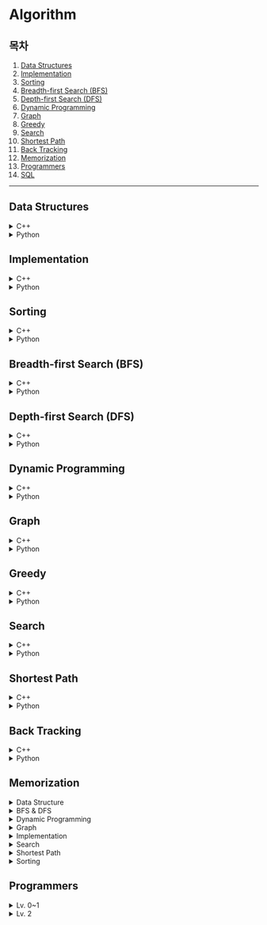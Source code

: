# Algorithm

## 목차

1. [Data Structures](#data-structures)
2. [Implementation](#implementation)
3. [Sorting](#sorting)
4. [Breadth-first Search (BFS)](#breadth-first-search-bfs)
5. [Depth-first Search (DFS)](#depth-first-search-dfs)
6. [Dynamic Programming](#dynamic-programming)
7. [Graph](#graph)
8. [Greedy](#greedy)
9. [Search](#search)
10. [Shortest Path](#shortest-path)
11. [Back Tracking](#back-tracking)
12. [Memorization](#memorization)
13. [Programmers](#programmers)
14. [SQL](SQL/README.md)

---

## Data Structures

<details><summary>C++</summary>
    <ul>
        <li><a href="Data_Structures/c++/01_음계.cpp">01. 음계</a></li>
        <li><a href="Data_Structures/c++/02_블랙잭.cpp">02. 블랙잭</a></li>
        <li><a href="Data_Structures/c++/03_스택수열.cpp">03. 스택수열</a></li>
        <li><a href="Data_Structures/c++/04_프린터큐.cpp">04. 프린터 큐</a></li>
        <li><a href="Data_Structures/c++/05_키로거.cpp">05. 키로거</a></li>
        <li><a href="Data_Structures/c++/06_SHA-256.cpp">06. SHA-256</a></li>
        <li><a href="Data_Structures/c++/07_수찾기.cpp">07. 수찾기</a></li>
        <li><a href="Data_Structures/c++/08_친구네트워크.cpp">08. 친구네트워크</a></li>
        <li><a href="Data_Structures/c++/09_걸그룹마스터준석이.cpp">09. 걸그룹 마스터 준석이</a></li>
    </ul>
</details>
<details><summary>Python</summary>
    <ul>
        <li><a href="Data_Structures/python/01_음계.py">01. 음계</a></li>
        <li><a href="Data_Structures/python/02_블랙잭.py">02. 블랙잭</a></li>
        <li><a href="Data_Structures/python/03_스택수열.py">03. 스택수열</a></li>
        <li><a href="Data_Structures/python/04_프린터큐.py">04. 프린터큐</a></li>
        <li><a href="Data_Structures/python/05_키로거.py">05. 키로거</a></li>
        <li><a href="Data_Structures/python/06_SHA-256.py">06. SHA-256</a></li>
        <li><a href="Data_Structures/python/07_수찾기(dict).py">07. 수찾기(dict)</a></li>
        <li><a href="Data_Structures/python/07_수찾기(set).py">07. 수찾기(set)</a></li>
        <li><a href="Data_Structures/python/08_친구네트워크.py">08. 친구네트워크</a></li>
        <li><a href="Data_Structures/python/09_걸그룹마스터준석이.py">09. 걸그룹 마스터 준석이</a></li>
    </ul>
</details>

## Implementation

<details><summary>C++</summary>
    <ul>
        <li><a href="Implementation/c++/01_행복.cpp">01. 행복</a></li>
        <li><a href="Implementation/c++/02_수빈이와수열.cpp">02. 수빈이와수열</a></li>
        <li><a href="Implementation/c++/03_이름궁합테스트.cpp">03. 이름 궁합 테스트</a></li>
        <li><a href="Implementation/c++/04_보너스점수.cpp">04. 보너스 점수</a></li>
        <li><a href="Implementation/c++/05_TheCandyWar.cpp">05. The Candy War</a></li>
        <li><a href="Implementation/c++/06_MixingMilk.cpp">06. Mixing Milk</a></li>
        <li><a href="Implementation/c++/07_주사위세개.cpp">07. 주사위 세개</a></li>
        <li><a href="Implementation/c++/08_주사위네개.cpp">08. 주사위 네개</a></li>
        <li><a href="Implementation/c++/09_두개의손.cpp">09. 두 개의 손</a></li>
        <li><a href="Implementation/c++/10_단어뒤집기.cpp">10. 단어 뒤집기</a></li>
        <li><a href="Implementation/c++/11_단어뒤집기2.cpp">11. 단어 뒤집기2</a></li>
        <li><a href="Implementation/c++/12_꽃길.cpp">12. 꽃길</a></li>
        <li><a href="Implementation/c++/13_늑대와양.cpp">13. 늑대와 양</a></li>
        <li><a href="Implementation/c++/14_럭키스트레이트.cpp">14. 럭키스트레이트</a></li>
        <li><a href="Implementation/c++/15_문자열재정렬.cpp">15. 문자열재정렬</a></li>
        <li><a href="Implementation/c++/16_문자열압축.cpp">16. 문자열압축</a></li>
        <li><a href="Implementation/c++/17_자물쇠와열쇠.cpp">17. 자물쇠와열쇠</a></li>
        <li><a href="Implementation/c++/18_뱀.cpp">18. 뱀</a></li>
        <li><a href="Implementation/c++/19_기둥과보설치.cpp">19. 기둥과보설치</li>
        <li><a href="Implementation/c++/20_치킨배달.cpp">20. 치킨배달</a></li>
        <li><a href="Implementation/c++/21_외벽전검.cpp">21. 외벽전검</a></li>
        <li><a href="Implementation/c++/22_연산자끼워넣기.cpp">22. 연산자끼워넣기</a></li>
    </ul>
</details>
<details><summary>Python</summary>
    <ul>
        <li><a href="Implementation/python/01_행복.py">01. 행복</a></li>
        <li><a href="Implementation/python/02_수빈이와수열.py">02. 수빈이와 수열</a></li>
        <li><a href="Implementation/python/03_이름궁합테스트.py">03. 이름 궁합 테스트</a></li>
        <li><a href="Implementation/python/04_보너스점수.py">04. 보너스 점수</a></li>
        <li><a href="Implementation/python/05_TheCandyWar.py">05. The Candy War</a></li>
        <li><a href="Implementation/python/06_MixingMilk.py">06. Mixing Milk</a></li>
        <li><a href="Implementation/python/07_주사위세개.py">07. 주사위 세개</a></li>
        <li><a href="Implementation/python/08_주사위네개.py">08. 주사위 네개</a></li>
        <li><a href="Implementation/python/09_두개의손.py">09. 두 개의 손</a></li>
        <li><a href="Implementation/python/10_단어뒤집기.py">10. 단어 뒤집기</a></li>
        <li><a href="Implementation/python/11_단어뒤집기2.py">11. 단어 뒤집기2</a></li>
        <li><a href="Implementation/python/12_꽃길.py">12. 꽃길</a></li>
        <li><a href="Implementation/python/13_늑대와양.py">13. 늑대와 양</a></li>
        <li><a href="Implementation/python/14_럭키스트레이트.py">14. 럭키스트레이트</a></li>
        <li><a href="Implementation/python/15_문자열재정렬.py">15. 문자열 재정렬</a></li>
        <li><a href="Implementation/python/16_문자열압축.py">16. 문자열 압축</a></li>
        <li><a href="Implementation/python/17_자물쇠와열쇠.py">17. 자물쇠와 열쇠</a></li>
        <li><a href="Implementation/python/18_뱀.py">18. 뱀</a></li>
        <li><a href="Implementation/python/19_기둥과보.py">19. 기둥과 보</a></li>
        <li><a href="Implementation/python/20_치킨배달.py">20. 치킨 배달</a></li>
        <li><a href="Implementation/python/21_외벽전검.py">21. 외벽 전검</a></li>
        <li><a href="Implementation/python/22_연산자끼워넣기.py">22. 연산자 끼워넣기</a></li>
    </ul>
</details>

## Sorting

<details><summary>C++</summary>
    <ul>
        <li><a href="Sorting/c++/01_수정렬하기.cpp">01. 수 정렬하기</a></li>
        <li><a href="Sorting/c++/02_소트인사이드.cpp">02. 소트인사이드</a></li>
        <li><a href="Sorting/c++/03_나이순정렬.cpp">03. 나이순 정렬</a></li>
        <li><a href="Sorting/c++/04_좌표정렬하기.cpp">04. 좌표 정렬하기</a></li>
        <li><a href="Sorting/c++/05_수정렬하기3.cpp">05. 수 정렬하기 3</a></li>
        <li><a href="Sorting/c++/06_수정렬하기2.cpp">06. 수 정렬하기 2</a></li>
        <li><a href="Sorting/c++/07_K번째수.cpp">07. K번째 수</a></li>
        <li><a href="Sorting/c++/08_위에서아래로.cpp">08. 위에서 아래로</a></li>
        <li><a href="Sorting/c++/09_성적이낮은순서로학생출력.cpp">09. 성적이 낮은 순서로 학생 출력</a></li>
        <li><a href="Sorting/c++/10_두배열의원소교체.cpp">10. 두 배열의 원소 교체</a></li>
        <li><a href="Sorting/c++/11_국영수.cpp">11. 국영수</a></li>
        <li><a href="Sorting/c++/12_안테나.cpp">12. 안테나</a></li>
        <li><a href="Sorting/c++/13_실패율.cpp">13. 실패율</a></li>
        <li><a href="Sorting/c++/14_카드정렬하기.cpp">14. 카드 정렬하기</a></li>
    </ul>
</details>
<details><summary>Python</summary>
    <ul>
        <li><a href="Sorting/python/01_수정렬하기.py">01. 수 정렬하기</a></li>
        <li><a href="Sorting/python/02_소트인사이드.py">02. 소트인사이드</a></li>
        <li><a href="Sorting/python/03_나이순정렬.py">03. 나이순 정렬</a></li>
        <li><a href="Sorting/python/04_좌표정렬하기.py">04. 좌표 정렬하기</a></li>
        <li><a href="Sorting/python/05_수정렬하기3.py">05. 수 정렬하기 3</a></li>
        <li><a href="Sorting/python/06_수정렬하기2.py">06. 수정렬하기2</a></li>
        <li><a href="Sorting/python/07_K번째수.py">07. K번째 수</a></li>
        <li><a href="Sorting/python/08_위에서아래로.py">08. 위에서 아래로</a></li>
        <li><a href="Sorting/python/09_성적이낮은순서로학생출력.py">09. 성적이 낮은 순서로 학생 출력</a></li>
        <li><a href="Sorting/python/10_두배열의원소교체.py">10. 두 배열의 원소 교체</a></li>
        <li><a href="Sorting/python/11_국영수.py">11. 국영수</a></li>
        <li><a href="Sorting/python/12_안테나.py">12. 안테나</a></li>
        <li><a href="Sorting/python/13_실패율.py">13. 실패율</a></li>
        <li><a href="Sorting/python/14_카드정렬하기.py">14. 카드 정렬하기</a></li>
    </ul>
</details>

## Breadth-first Search (BFS)

<details><summary>C++</summary>
    <ul>
        <li><a href="Breadth-first_search(BFS)/c++/01_숨바꼭질.cpp">01. 숨바꼭질</a></li>
        <li><a href="Breadth-first_search(BFS)/c++/02_바이러스.cpp">02. 바이러스</a></li>
        <li><a href="Breadth-first_search(BFS)/c++/03_유기농배추.cpp">03. 유기농배추</a></li>
        <li><a href="Breadth-first_search(BFS)/c++/04_효율적인해킹.cpp">04. 효율적인 해킹</a></li>
        <li><a href="Breadth-first_search(BFS)/c++/05_미로탈출.cpp">05. 미로탈출</a></li>
        <li><a href="Breadth-first_search(BFS)/c++/06_특정거리의_도시찾기.cpp">06. 특정거리의 도시 찾기</a></li>
        <li><a href="Breadth-first_search(BFS)/c++/07_경쟁적전염.cpp">07. 경쟁적 전염</a></li>
        <li><a href="Breadth-first_search(BFS)/c++/08_인구이동.cpp">08. 인구 이동</a></li>
    </ul>
</details>
<details><summary>Python</summary>
    <ul>
        <li><a href="Breadth-first_search(BFS)/python/01_숨바꼭질.py">01. 숨바꼭질</a></li>
        <li><a href="Breadth-first_search(BFS)/python/02_바이러스.py">02. 바이러스</a></li>
        <li><a href="Breadth-first_search(BFS)/python/03_유기농배추.py">03. 유기농배추</a></li>
        <li><a href="Breadth-first_search(BFS)/python/04_효율적인해킹.py">04. 효율적인 해킹</a></li>
        <li><a href="Breadth-first_search(BFS)/python/05_미로탈출.py">05. 미로탈출</a></li>
        <li><a href="Breadth-first_search(BFS)/python/06_특정거리의도시찾기.py">06. 특정 거리의 도시 찾기</a></li>
        <li><a href="Breadth-first_search(BFS)/python/07_경쟁적전염.py">07. 경쟁적 전염</a></li>
        <li><a href="Breadth-first_search(BFS)/python/08_인구이동.py">08. 인구 이동</a></li>
        <li><a href="Breadth-first_search(BFS)/python/09_블록이동하기.py">09. 블록 이동하기</a></li>
    </ul>
</details>

## Depth-first Search (DFS)

<details><summary>C++</summary>
    <ul>
        <li><a href="Depth-first_search(DFS)/c++/01_바이러스.cpp">01. 바이러스</a></li>
        <li><a href="Depth-first_search(DFS)/c++/02_유기농배추.cpp">02. 유기농배추</a></li>
        <li><a href="Depth-first_search(DFS)/c++/03_효율적인해킹.cpp">03. 효율적인해킹</a></li>
        <li><a href="Depth-first_search(DFS)/c++/04_MooyoMooyo.cpp">04. MooyoMooyo</a></li>
        <li><a href="Depth-first_search(DFS)/c++/05_2048(Easy).cpp">05. 2048(Easy)</a></li>
        <li><a href="Depth-first_search(DFS)/c++/06_N_Queens.cpp">06. N Queens</a></li>
        <li><a href="Depth-first_search(DFS)/c++/07_음료수얼려먹기.cpp">07. 음료수얼려먹기</a></li>
        <li><a href="Depth-first_search(DFS)/c++/08_괄호변환.cpp">08. 괄호변환</a></li>
        <li><a href="Depth-first_search(DFS)/c++/09_연산자끼워넣기.cpp">09. 연산자끼워넣기</a></li>
        <li><a href="Depth-first_search(DFS)/c++/10_감시피하기.cpp">10. 감시피하기</a></li>
    </ul>
</details>
<details><summary>Python</summary>
    <ul>
        <li><a href="Depth-first_search(DFS)/python/01_바이러스.py">01. 바이러스</a></li>
        <li><a href="Depth-first_search(DFS)/python/02_유기농배추.py">02. 유기농배추</a></li>
        <li><a href="Depth-first_search(DFS)/python/03_효율적인해킹.py">03. 효율적인해킹</a></li>
        <li><a href="Depth-first_search(DFS)/python/04_MooyoMooyo.py">04. Mooyo Mooyo</a></li>
        <li><a href="Depth-first_search(DFS)/python/05_2048(Easy).py">05. 2048(Easy)</a></li>
        <li><a href="Depth-first_search(DFS)/python/06_N_Queens.py">06. N-Queen</a></li>
        <li><a href="Depth-first_search(DFS)/python/07_음료수얼려먹기.py">07. 음료수얼려먹기</a></li>
        <li><a href="Depth-first_search(DFS)/python/08_괄호변환.py">08. 괄호변환</a></li>
        <li><a href="Depth-first_search(DFS)/python/09_연산자끼워넣기.py">09. 연산자끼워넣기</a></li>
        <li><a href="Depth-first_search(DFS)/python/10_감시피하기.py">10. 감시피하기</a></li>
    </ul>
</details>

## Dynamic Programming

<details><summary>C++</summary>
    <ul>
        <li><a href="Dynamic_Programming/c++/01_피보나치수.cpp">01. 피보나치 수</a></li>
        <li><a href="Dynamic_Programming/c++/02_Z.cpp">02. Z</a></li>
        <li><a href="Dynamic_Programming/c++/03_0만들기.cpp">03. 0 만들기</a></li>
        <li><a href="Dynamic_Programming/c++/04_01타일.cpp">04. 01타일</a></li>
        <li><a href="Dynamic_Programming/c++/05_평범한배낭.cpp">05. 평범한 배낭</a></li>
        <li><a href="Dynamic_Programming/c++/06_가장긴증가하는부분수열.cpp">06. 가장 긴 증가하는 부분 수열</a></li>
        <li><a href="Dynamic_Programming/c++/07_LCS.cpp">07. LCS(최장 공통 부분 수열)</a></li>
        <li><a href="Dynamic_Programming/c++/08_기타리스트.cpp">08. 기타리스트</a></li>
        <li><a href="Dynamic_Programming/c++/09_가장높은탑쌓기.cpp">09. 가장 높은 탑 쌓기</a></li>
        <li><a href="Dynamic_Programming/c++/10_정수삼각형.cpp">10. 정수 삼각형</a></li>
        <li><a href="Dynamic_Programming/c++/11_가장큰증가하는부분수열.cpp">11. 가장 큰 증가하는 부분 수열</a></li>
        <li><a href="Dynamic_Programming/c++/12_2차원배열의합.cpp">12. 2차원 배열의 합</a></li>
        <li><a href="Dynamic_Programming/c++/13_가장큰정사각형.cpp">13. 가장 큰 정사각형</a></li>
        <li><a href="Dynamic_Programming/c++/14_본대산책.cpp">14. 본대 산책</a></li>
        <li><a href="Dynamic_Programming/c++/15_파일합치기.cpp">15. 파일합치기</a></li>
        <li><a href="Dynamic_Programming/c++/16_1로만들기.cpp">16. 1로 만들기</a></li>
        <li><a href="Dynamic_Programming/c++/17_개미전사.cpp">17. 개미전사</a></li>
        <li><a href="Dynamic_Programming/c++/18_바닥공사.cpp">18. 바닥공사</a></li>
        <li><a href="Dynamic_Programming/c++/19_효율적인화폐구성.cpp">19. 효율적인 화폐 구성</a></li>
        <li><a href="Dynamic_Programming/c++/20_금광.cpp">20. 금광</a></li>
        <li><a href="Dynamic_Programming/c++/21_정수삼각형.cpp">21. 정수 삼각형</a></li>
        <li><a href="Dynamic_Programming/c++/22_퇴사.cpp">22. 퇴사</a></li>
        <li><a href="Dynamic_Programming/c++/23_병사배치하기.cpp">23. 병사 배치하기</a></li>
        <li><a href="Dynamic_Programming/c++/24_못생긴수.cpp">24. 못생긴 수</a></li>
        <li><a href="Dynamic_Programming/c++/25_편집거리.cpp">25. 편집 거리</a></li>
    </ul>
</details>
<details><summary>Python</summary>
    <ul>
        <li><a href="Dynamic_Programming/python/01_피보나치수.py">01. 피보나치 수</a></li>
        <li><a href="Dynamic_Programming/python/02_Z.py">02. Z</a></li>
        <li><a href="Dynamic_Programming/python/03_0만들기.py">03. 0 만들기</a></li>
        <li><a href="Dynamic_Programming/python/04_01타일.py">04. 01타일</a></li>
        <li><a href="Dynamic_Programming/python/05_평범한배낭.py">05. 평범한 배낭</a></li>
        <li><a href="Dynamic_Programming/python/06_가장긴증가하는부분수열.py">06. 가장 긴 증가하는 부분 수열</a></li>
        <li><a href="Dynamic_Programming/python/07_LCS.py">07. LCS(최장 공통 부분 수열)</a></li>
        <li><a href="Dynamic_Programming/python/08_기타리스트.py">08. 기타리스트</a></li>
        <li><a herf="Dynamic_Programming/python/09_가장높은탑쌓기.py">09. 가장 높은 탑 쌓기</a></li>
        <li><a herf="Dynamic_Programming/python/10_정수삼각형.py">10. 정수 삼각형</a></li>
        <li><a herf="Dynamic_Programming/python/11_가장큰증가부분수열.py">11. 가장 큰 증가 부분 수열</a></li>
        <li><a herf="Dynamic_Programming/python/12_2차원배열의합.py">12. 2차원 배열의 합</a></li>
        <li><a herf="Dynamic_Programming/python/13_가장큰정사각형.py">13. 가장 큰 정사각형</a></li>
        <li><a herf="Dynamic_Programming/python/14_본대산책.py">14. 본대 산책</a></li>
        <li><a herf="Dynamic_Programming/python/15_파일합치기.py">15. 파일합치기</a></li>
        <li><a herf="Dynamic_Programming/python/16_1로만들기.py">16. 1로 만들기</a></li>
        <li><a herf="Dynamic_Programming/python/17_개미전사.py">17. 개미전사</a></li>
        <li><a herf="Dynamic_Programming/python/18_바닥공사.py">18. 바닥공사</a></li>
        <li><a herf="Dynamic_Programming/python/19_효율적인화폐구성.py">19. 효율적인 화폐 구성</a></li>
        <li><a herf="Dynamic_Programming/python/20_금광.py">20. 금광</a></li>
        <li><a herf="Dynamic_Programming/python/21_정수삼각형.py">21. 정수 삼각형</a></li>
        <li><a herf="Dynamic_Programming/python/22_퇴사.py">22. 퇴사</a></li>
        <li><a herf="Dynamic_Programming/python/23_병사배치하기.py">23. 병사 배치하기</a></li>
        <li><a herf="Dynamic_Programming/python/24_못생긴수.py">24. 못생긴 수</a></li>
        <li><a herf="Dynamic_Programming/python/25_편집거리.py">25. 편집 거리</a></li>
    </ul>
</details>

## Graph

<details><summary>C++</summary>
    <ul>
        <li><a href="Graph/c++/01_DFS와BFS.cpp">01. DFS와 BFS</a></li>
        <li><a href="Graph/c++/02_우주신과의교감.cpp">02. 우주신과의 교감</a></li>
        <li><a href="Graph/c++/03_팀결성.cpp">03. 팀 결성</a></li>
        <li><a href="Graph/c++/04_도시분할계획.cpp">04. 도시 분할 계획</a></li>
        <li><a href="Graph/c++/05_커리큘럼.cpp">05. 커리큘럼</a></li>
        <li><a href="Graph/c++/06_여행계획.cpp">06. 여행 계획</a></li>
        <li><a href="Graph/c++/07_탑승구.cpp">07. 탑승구</a></li>
        <li><a href="Graph/c++/08_어두운길.cpp">08. 어두운 길</a></li>
        <li><a href="Graph/c++/09_행성터널.cpp">09. 행성 터널</a></li>
        <li><a href="Graph/c++/10_최종순위.cpp">10. 최종 순위</a></li>
    </ul>
</details>
<details><summary>Python</summary>
    <ul>
        <li><a href="Graph/python/01_DFS와BFS.py">01. DFS와 BFS</a></li>
        <li><a href="Graph/python/02_우주신과의교감.py">02. 우주신과의 교감</a></li>
        <li><a href="Graph/python/03_팀결성.py">03. 팀 결성</a></li>
        <li><a href="Graph/python/04_도시분할계획.py">04. 도시 분할 계획</a></li>
        <li><a href="Graph/python/05_커리큘럼.py">05. 커리큘럼</a></li>
        <li><a href="Graph/python/06_여행계획.py">06. 여행 계획</a></li>
        <li><a href="Graph/python/07_탑승구.py">07. 탑승구</a></li>
        <li><a href="Graph/python/08_어두운길.py">08. 어두운 길</a></li>
        <li><a href="Graph/python/09_행성터널.py">09. 행성 터널</a></li>
        <li><a href="Graph/python/10_최종순위.py">10. 최종 순위</a></li>
    </ul>
</details>

## Greedy

<details><summary>C++</summary>
    <ul>
        <li><a href="Greedy/c++/01_거스름돈.cpp">01. 거스름돈</a></li>
        <li><a href="Greedy/c++/02_뒤집기.cpp">02. 뒤집기</a></li>
        <li><a href="Greedy/c++/03_등수매기기.cpp">03. 등수 매기기</a></li>
        <li><a href="Greedy/c++/04_배.cpp">04. 배</a></li>
        <li><a href="Greedy/c++/05_센서.cpp">05. 센서</a></li>
        <li><a href="Greedy/c++/06_도서관.cpp">06. 도서관</a></li>
        <li><a href="Greedy/c++/07_컵라면.cpp">07. 컵라면</a></li>
        <li><a href="Greedy/c++/08_APC는왜서브태스크대회가되었을까.cpp">08. APC는 왜 서브태스크 대회가 되었을까</a></li>
        <li><a href="Greedy/c++/09_근우의다이어리꾸미기.cpp">09. 근우의 다이어리 꾸미기</a></li>
        <li><a href="Greedy/c++/10_저울.cpp">10. 저울</a></li>
        <li><a href="Greedy/c++/11_행렬.cpp">11. 행렬</a></li>
        <li><a href="Greedy/c++/12_소수의곱.cpp">12. 소수의 곱</a></li>
        <li><a href="Greedy/c++/13_모험가길드.cpp">13. 모험가길드</a></li>
        <li><a href="Greedy/c++/14_곱하기혹은더하기.cpp">14. 곱하기 혹은 더하기</a></li>
        <li><a href="Greedy/c++/15_문자열뒤집기.cpp">15. 문자열 뒤집기</a></li>
        <li><a href="Greedy/c++/16_만들수없는금액.cpp">16. 만들 수 없는 금액</a></li>
        <li><a href="Greedy/c++/17_볼링공고르기.cpp">17. 볼링공 고르기</a></li>
        <li><a href="Greedy/c++/18_무지의먹방라이브.cpp">18. 무지의 먹방 라이브</a></li>
    </ul>
</details>
<details><summary>Python</summary>
    <ul>
        <li><a href="Greedy/python/01_거스름돈.py">01. 거스름돈</a></li>
        <li><a href="Greedy/python/02_뒤집기.py">02. 뒤집기</a></li>
        <li><a href="Greedy/python/03_등수매기기.py">03. 등수매기기</a></li>
        <li><a href="Greedy/python/04_배.py">04. 배</a></li>
        <li><a href="Greedy/python/05_센서.py">05. 센서</a></li>
        <li><a href="Greedy/python/06_도서관.py">06. 도서관</a></li>
        <li><a href="Greedy/python/07_컵라면.py">07. 컵라면</a></li>
        <li><a href="Greedy/python/08_APC는왜서브태스크대회가되었을까.py">08. ACP는 왜 서브태스크 대회가 되었을까</a></li>
        <li><a href="Greedy/python/09_근우의다이어리꾸미기.py">09. 근우의 다이어리 꾸미기</a></li>
        <li><a href="Greedy/python/10_저울.py">10. 저울</a></li>
        <li><a href="Greedy/python/11_행렬.py">11. 행렬</a></li>
        <li><a href="Greedy/python/12_소수의곱.py">12. 소수의 곱</a></li>
        <li><a href="Greedy/python/13_모험가길드.py">13. 모험가 길드</a></li>
        <li><a href="Greedy/python/14_곱하기혹은더하기.py">14. 곱하기 혹은 더하기</a></li>
        <li><a href="Greedy/python/15_문자열뒤집기.py">15. 문자열 뒤집기</a></li>
        <li><a href="Greedy/python/16_만들수없는금액.py">16. 만들 수 없는 금액</a></li>
        <li><a href="Greedy/python/17_볼링공고르기.py">17. 볼링공 고르기</a></li>
        <li><a href="Greedy/python/18_무지의먹방라이브.py">18. 무지의 먹방 라이브</a></li>
    </ul>
</details>

## Search

<details><summary>C++</summary>
    <ul>
        <li><a href="Search/c++/01_문서검색.cpp">01. 문서 검색</a></li>
        <li><a href="Search/c++/02_새.cpp">02. 새</a></li>
        <li><a href="Search/c++/03_베스트셀러.cpp">03. 베스트셀러</a></li>
        <li><a href="Search/c++/04_트로피진열.cpp">04. 트로피 진열</a></li>
        <li><a href="Search/c++/05_성지키기.cpp">05. 성 지키기</a></li>
        <li><a href="Search/c++/06_공유기설치.cpp">06. 공유기 설치</a></li>
        <li><a href="Search/c++/07_중량제한.cpp">07. 중량제한</a></li>
        <li><a href="Search/c++/08_트리순회.cpp">08. 트리 순회</a></li>
        <li><a href="Search/c++/09_트리의높이와너비.cpp">09. 트리의 높이와 너비</a></li>
        <li><a href="Search/c++/10_최소힙.cpp">10. 최소 힙</a></li>
        <li><a href="Search/c++/11_카드정렬하기.cpp">11. 카드 정렬하기</a></li>
        <li><a href="Search/c++/12_문제집.cpp">12. 문제집</a></li>
        <li><a href="Search/c++/13_유기농배추.cpp">13. 유기농 배추</a></li>
        <li><a href="Search/c++/14_배열돌리기4.cpp">14. 배열 돌리기 4</a></li>
        <li><a href="Search/c++/15_부품찾기(계수정렬).cpp">15. 부품 찾기 (계수정렬)</a></li>
        <li><a href="Search/c++/15_부품찾기(이진탐색).cpp">15. 부품 찾기 (이진탐색)</a></li>
        <li><a href="Search/c++/15_부품찾기(집합자료형).cpp">15. 부품 찾기 (집합자료형)</a></li>
        <li><a href="Search/c++/16_떡볶이떡만들기(반복).cpp">16. 떡볶이 떡 만들기 (반복)</a></li>
        <li><a href="Search/c++/16_떡볶이떡만들기(재귀).cpp">16. 떡볶이 떡 만들기 (재귀)</a></li>
        <li><a href="Search/c++/17_정렬된배열에서특정수의개수구하기.cpp">17. 정렬된 배열에서 특정 수의 개수 구하기</a></li>
        <li><a href="Search/c++/18_고정점찾기.cpp">18. 고정점 찾기</a></li>
        <li><a href="Search/c++/19_가사검색.cpp">19. 가사 검색</a></li>
    </ul>
</details>
<details><summary>Python</summary>
    <ul>
        <li><a href="Search/python/01_문서검색.py">01. 문서 검색</a></li>
        <li><a href="Search/python/02_새.py">02. 새</a></li>
        <li><a href="Search/python/03_베스트셀러.py">03. 베스트셀러</a></li>
        <li><a href="Search/python/04_트로피진열.py">04. 트로피 진열</a></li>
        <li><a href="Search/python/05_성지키기.py">05. 성 지키기</a></li>
        <li><a href="Search/python/06_공유기설치.py">06. 공유기 설치</a></li>
        <li><a href="Search/python/07_중량제한.py">07. 중량제한</a></li>
        <li><a href="Search/python/08_트리순회.py">08. 트리 순회</a></li>
        <li><a href="Search/python/09_트리의높이와너비.py">09. 트리의 높이와 너비</a>
        <li><a href="Search/python/10_최소힙.py">10. 최소 힙</a></li>
        <li><a href="Search/python/11_카드정렬하기.py">11. 카드 정렬하기</a></li>
        <li><a href="Search/python/12_문제집.py">12. 문제집</a></li>
        <li><a href="Search/python/13_유기농배추.py">13. 유기농 배추</a></li>
        <li><a href="Search/python/14_배열돌리기4.py">14. 배열 돌리기 4</a></li>
        <li><a href="Search/python/15_부품찾기(계수정렬).py">15. 부품 찾기 (계수정렬)</a></li>
        <li><a href="Search/python/15_부품찾기(이진탐색).py">15. 부품 찾기 (이진탐색)</a></li>
        <li><a href="Search/python/15_부품찾기(집합자료형).py">15. 부품 찾기 (집합자료형)</a></li>
        <li><a href="Search/python/16_떡볶이떡만들기(반복).py">16. 떡볶이 떡 만들기 (반복)</a></li>
        <li><a href="Search/python/16_떡볶이떡만들기(재귀).py">16. 떡볶이 떡 만들기 (재귀)</a></li>
        <li><a href="Search/python/17_정렬된배열에서특정수의개수구하기.py">17. 정렬된 배열에서 특정 수의 개수 구하기</a></li>
        <li><a href="Search/python/18_고정점찾기.py">18. 고정점 찾기</a></li>
        <li><a href="Search/python/19_가사검색.py">19. 가사 검색</a></li>
    </ul>
</details>

## Shortest Path

<details><summary>C++</summary>
    <ul>
        <li><a href="Shortest_Path/c++/01_해킹.cpp">01. 해킹</a></li>
        <li><a href="Shortest_Path/c++/02_거의최단경로.cpp">02. 거의 최단 경로</a></li>
        <li><a href="Shortest_Path/c++/03_미래도시.cpp">03. 미래 도시</a></li>
        <li><a href="Shortest_Path/c++/04_전보.cpp">04. 전보</a></li>
        <li><a href="Shortest_Path/c++/05_플로이드.cpp">05. 플로이드</a></li>
        <li><a href="Shortest_Path/c++/06_정확한순위.cpp">06. 정확한 순위</a></li>
        <li><a href="Shortest_Path/c++/07_화성탐사.cpp">07. 화성 탐사</a></li>
        <li><a href="Shortest_Path/c++/08_숨바꼭질.cpp">08. 숨바꼭질</a></li>
    </ul>
</details>
<details><summary>Python</summary>
    <ul>
        <li><a href="Shortest_Path/python/01_해킹.py">01. 해킹</a></li>
        <li><a href="Shortest_Path/python/02_거의최단경로.py">02. 거의 최단 경로</a></li>
        <li><a href="Shortest_Path/python/03_미래도시.py">03.미래 도시</a></li>
        <li><a href="Shortest_Path/python/04_전보.py">04. 전보</a></li>
        <li><a href="Shortest_Path/python/05_플로이드.py">05. 플로이드</a></li>
        <li><a href="Shortest_Path/python/06_정확한순위.py">06. 정확한 순위</a></li>
        <li><a href="Shortest_Path/python/07_화성탐사.py">07. 화성 탐사</a></li>
        <li><a href="Shortest_Path/python/08_숨바꼭질.py">08. 숨바꼭질</a></li>
    </ul>
</details>

## Back Tracking

<details><summary>C++</summary>
    <ul>
        <li><a href="BackTracking/c++/01_N_Queen.cpp">01. N Queen</a></li>
        <li><a href="BackTracking/c++/02_알파벳.cpp">02. 알파벳</a></li>
        <li><a href="BackTracking/c++/03_암호만들기.cpp">03. 암호만들기</a></li>
    </ul>
</details>
<details><summary>Python</summary>
    <ul>
        <li><a href="BackTracking/python/01_N_Queen.py">01. N Queen</a></li>
        <li><a href="BackTracking/python/02_알파벳.py">02. 알파벳</a></li>
        <li><a href="BackTracking/python/03_암호만들기.py">03. 암호만들기</a></li>
    </ul>
</details>

## Memorization

<details><summary>Data Structure</summary>
    <ul>
        <li><a href="Memorization/Data_Structures/01_Stack.cpp">01. Stack</a></li>
    	<li><a href="Memorization/Data_Structures/02_Queue.cpp">02. Queue</a></li>
        <li><a href="Memorization/Data_Structures/03_Linkedlist.cpp">03. Linkedlist</a></li>
        <li><a href="Memorization/Data_Structures/04_Double_Linked_List.cpp">04. Double Linkedlist</a></li>
        <li><a href="Memorization/Data_Structures/05_Hash_Table.cpp">05. Hash Tablet</a></li>
        <li><a href="Memorization/Data_Structures/06_Hash_Table_with_Chaining.cpp">06. Hash Table with Chaining</a></li>
        <li><a href="Memorization/Data_Structures/07_Hash_Table_with_Linear_Probing.cpp">07. Hash Table with Linear Probing</a></li>
        <li><a href="Memorization/Data_Structures/08_Binary_Search_Tree.cpp">08. Binary Search Tree</a></li>
        <li><a href="Memorization/Data_Structures/09_Heap.cpp">09. Heap</a></li>
    </ul>
</details>
<details><summary>BFS & DFS</summary>
    <ul>
        <li><a href="Memorization/BFS_DFS/00_bfs.cpp">00. bfs</a></li>
        <li><a href="Memorization/BFS_DFS/00_dfs.cpp">00. dfs</a></li>
    </ul>
</details>
<details><summary>Dynamic Programming</summary>
    <ul>
        <li><a href="Memorization/Dynamic_Programming/00_factorial(재귀).cpp">00. Factorial</a></li>
    	<li><a href="Memorization/Dynamic_Programming/00_fibo(반복).cpp">00. Fibo(반복)</a></li>
        <li><a href="Memorization/Dynamic_Programming/00_fibo(재귀).cpp">00. Fibo(재귀)</a></li>
    </ul>
</details>
<details><summary>Graph</summary>
    <ul>
        <li><a href="Memorization/Graph/00_기본적인_서로소_집합_알고리즘.cpp">00. 기본적인 서로소 집합 알고리즘</a></li>
        <li><a href="Memorization/Graph/00_개선된_서로소_집합_알고리즘.cpp">00. 개선된 서로소 집합 알고리즘</a></li>
        <li><a href="Memorization/Graph/00_서로소_집합을_활용한_사이클_판별.cpp">00. 서로소 집합을 활용한 사이클 판별</a></li>
        <li><a href="Memorization/Graph/01_Kruskal_Algorithm.cpp">01. 크루스칼 알고리즘</a></li>
        <li><a href="Memorization/Graph/02_Kruskal's_Algorithm.py">02. 크루스칼 알고리즘 (Python)</a></li>
        <li><a href="Memorization/Graph/02_Prim_Algorithm.cpp">02. 프림 알고리즘</a></li>
        <li><a href="Memorization/Graph/02_Prim_Algorithm_PriorityQueue.cpp">02. 프림 알고리즘(with 우선순위 큐)</a></li>
        <li><a href="Memorization/Graph/03_Topology_Sort.cpp">03. Topology Sort</a></li>
    </ul>
</details>
<details><summary>Implementation</summary>
    <ul>
        <li><a href="Memorization/Implementation/00_2차원배열_3배.cpp">00. 2차원배열 3배</a></li>
        <li><a href="Memorization/Implementation/00_2차원배열_회전.cpp">00. 2차원배열 회전</a></li>
    </ul>
</details>
<details><summary>Search</summary>
    <ul>
        <li><a href="Memorization/Search/00_Binary_Search(반복).cpp">00. Binary Search(반복)</a></li>
        <li><a href="Memorization/Search/00_Binary_Search(재귀).cpp">00. Binary Search(재귀)</a></li>
        <li><a href="Memorization/Search/00_Sequential_Search.cpp">00. Sequential Search</a></li>
    </ul>
</details>
<details><summary>Shortest Path</summary>
    <ul>
        <li><a href="Memorization/Shortest_Path/00_Dijkstra(간단).cpp">00. Dijkstra(간단)</a></li>
        <li><a href="Memorization/Shortest_Path/00_Dijkstra(개선).cpp">00. Dijkstra(개선)</a></li>
        <li><a href="Memorization/Shortest_Path/00_Floyd-Warshall.cpp">00. Floyd Warshall</a></li>
        <li><a href="Memorization/Shortest_Path/00_Dijkstra.py">00. Dijkstra(python)</a></li>
    </ul>
</details>
<details><summary>Sorting</summary>
    <p>C++</p>
        <ul>
            <li><a href="Memorization/Sorting/00_Bubble_Sort.cpp">00. Bubble Sort</a></li>
            <li><a href="Memorization/Sorting/00_Insertion_Sort.cpp">00. Insertion Sort</a></li>
            <li><a href="Memorization/Sorting/00_Selection_Sort.cpp">00. Selection Sort</a></li>
            <li><a href="Memorization/Sorting/00_Count_Sort.cpp">00. Count Sort</a></li>
            <li><a href="Memorization/Sorting/00_Merge_Sort.cpp">00. Merge Sort</a></li>
            <li><a href="Memorization/Sorting/00_Quick_Sort.cpp">00. Quick Sort</a></li>
        </ul>
    <p>Python</p>
        <ul>
            <li><a href="Memorization/Sorting/python/00_Merge_Sort.py">00. Merge Sort</a></li>
            <li><a href="Memorization/Sorting/python/00_Quick_Sort.py">00. Quick Sort</a></li>
        </ul>
</details>

## Programmers

<details><summary>Lv. 0~1</summary>
    <details><summary>String</summary>
            <ul>
                <li>01. 옹알이(<a href="programmers/string/01_옹알이.cpp">c++</a>, <a href="programmers/string/01_옹알이.py">python</a>)</li>
                <li>02. 성격 유형 검사하기(<a href="programmers/string/02_성격유형검사하기.cpp">c++</a>, <a href="programmers/string/02_성격유형검사하기.py">python</a>)</li>
                <li>03. 신고 결과 받기(<a href="programmers/string/03_신고결과받기.cpp">c++</a>, <a href="programmers/string/03_신고결과받기.py">python</a>)</li>
                <li>04. 가장 가까운 같은 글자(<a href="programmers/string/04_가장가까운같은글자.py">python</a>)</li>
                <li>05. 문자열 나누기(<a href="programmers/string/05_문자열나누기.py">python</a>)</li>
                <li>06. 푸드 파이트 대회(<a href="programmers/string/06_푸드파이트대회.py">python</a>)</li>
                <li>07. 숫자 짝꿍(<a href="programmers/string/07_숫자짝꿍.py">python</a>)</li>
                <li>08. 숫자 문자열과 영단어(<a href="programmers/string/08_숫자문자열과영단어.py">python</a>)</li>
                <li>09. 크기가 작은 부분 문자열(<a href="programmers/string/09_크기가작은부분문자열.py">python</a>)</li>
            </ul>
    </details>
    <details><summary>Implementation</summary>
            <ul>
                <li>01. 안전지대(<a href="programmers/implementation/01_안전지대.cpp">c++</a>, <a href="programmers/implementation/01_안전지대.py">python</a>)</li>
                <li>02. 삼각형의완성조건(<a href="programmers/implementation/02_삼각형의완성조건.cpp">c++</a>, <a href="programmers/implementation/02_삼각형의완성조건.py">python</a>)</li>
                <li>03. 햄버거 만들기(<a href="programmers/implementation/03_햄버거만들기.cpp">c++</a>, <a href="programmers/implementation/03_햄버거만들기.py">python</a>)</li>
                <li>04. 자릿수 더하기(<a href="programmers/implementation/04_자릿수더하기.cpp">c++</a>, <a href="programmers/implementation/04_자릿수더하기.py">python</a>)</li>
                <li>05. 삼총사(<a href="programmers/implementation/05_삼총사.cpp">c++</a>, <a href="programmers/implementation/05_삼총사.py">python</a>)</li>
                <li>06. 기사단원의 무기(<a href="programmers/implementation/09_기사단원의무기.py">python</a>)</li>
                <li>07. 콜라 문제(<a href="programmers/implementation/10_콜라문제.py">python</a>)</li>
                <li>08. 나머지가 1이 되는 수 찾기(<a href="programmers/implementation/11_나머지가1이되는수찾기.py">python</a>)</li>
                <li>09. 최소 직사각형(<a href="programmers/implementation/12_최소직사각형.py">python</a>)</li>
                <li>10. 없는 숫자 더하기(<a href="programmers/implementation/13_없는숫자더하기.py">python</a>)</li>
                <li>11. 부족한 금액 계산하기(<a href="programmers/implementation/14_부족한금액계산하기.py">python</a>)</li>
                <li>12. 같은 숫자는 싫어(<a href="programmers/implementation/15_같은숫자는싫어.py">python</a>)</li>
                <li>13. 로또의 최고순위와 최저순위(<a href="programmers/implementation/16_로또의최고순위와최저순위.py">python</a>)</li>
                <li>14. 음양 더하기(<a href="programmers/implementation/17_음양더하기.py">python</a>)</li>
            </ul>
    </details>
    <details><summary>Sort</summary>
            <ul>
                <li>01. 배열뒤집기(<a href="programmers/sort/01_배열뒤집기.cpp">c++</a>, <a href="programmers/sort/01_배열뒤집기.py">python</a>)</li>
                <li>02. 명예의 전당(<a href="programmers/sort/02_명예의전당`.py">python</a>)</li>
                <li>03. 과일 장수(<a href="programmers/sort/03_과일장수.py">python</a>)</li>
            </ul>
    </details>
</details>
<details><summary>Lv. 2</summary>
    <details><summary>Implementation</summary>
            <ul>
                <li>01. 할인 행사(<a href="programmers/implementation/06_할인행사.cpp">c++</a>, <a href="programmers/implementation/06_할인행사.py">python</a>)</li>
                <li>02. 귤 고르기(<a href="programmers/implementation/07_귤고르기.cpp">c++</a>, <a href="programmers/implementation/07_귤고르기.py">python</a>)</li>
                <li>03. 점찍기(<a href="programmers/implementation/08_점찍기.cpp">c++</a>, <a href="programmers/implementation/08_점찍기.py">python</a>)</li>
            </ul>
    </details>
</details>